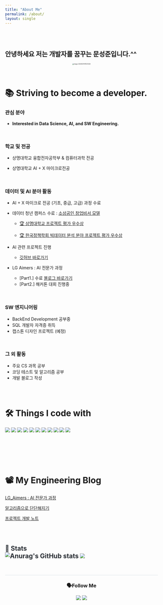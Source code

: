 ```yaml
---
title: "About Me"
permalink: /about/
layout: single
---
```


<br>

<br>



## 안녕하세요 저는 개발자를 꿈꾸는 문성준입니다.^^

<div style="text-align:center;">
  <img src="{{site.url}}/images/about/image-20240214141531328.png" alt="image-20240214141531328" style="zoom:30%;" />
</div>

<br>

<br>

# 📚 Striving to become a developer.

### **관심 분야**

-  **Interested in Data Science, AI, and SW Engineering.**

<br>

### **학교 및 전공**

-  상명대학교 융합전자공학부 & 컴퓨터과학 전공 

-  상명대학교 AI + X 마이크로전공

<br>

### 데이터 및 AI 분야 활동

-  AI + X 마이크로 전공 (기초, 중급, 고급) 과정 수료

-  데이터 청년 캠퍼스 수료  : [소상공인 창업비서 모델](https://github.com/dessertgomjelly/Data-youth-campus)

   -  [🏆 상명대학교 프로젝트 평가 우수상](https://github.com/dessertgomjelly/Data-youth-campus/blob/main/Awards/awards1.jpeg)

   -  [🏆 한국정책학회 빅데이터 분석 분야 프로젝트 평가 우수상](https://github.com/dessertgomjelly/Data-youth-campus/blob/main/Awards/awards2.jpeg)

-  AI 관련 프로젝트 진행 
   -  [깃허브 바로가기](https://github.com/dessertgomjelly)

-  LG Aimers : AI 전문가 과정 
   -  [Part1.] 수료 [블로그 바로가기](https://dessertgomjelly.github.io/categories/#lg-aimers)
   -  [Part2.] 해커톤 대회 진행중

<br>

### SW 엔지니어링

-  BackEnd Development 공부중
-  SQL 개발자 자격증 취득
-  캡스톤 디자인 프로젝트 (예정)

 <br>

### 그 외 활동

-  주요 CS 과목 공부
-  코딩 테스트 및 알고리즘 공부
-  개발 블로그 작성



<br>

<br>

# 🛠️ Things I code with 


<div align=left>
<img src="https://img.shields.io/badge/python-3776AB?style=for-the-badge&logo=python&logoColor=white">
<img src="https://img.shields.io/badge/java-007396?style=for-the-badge&logo=java&logoColor=white">
<img src="https://img.shields.io/badge/OpenJDK-437291?style=for-the-badge&logo=OpenJDK&logoColor=white"/>
<img src="https://img.shields.io/badge/C-A8B9CC?style=for-the-badge&logo=C&logoColor=white"/>
<img src="https://img.shields.io/badge/c++-00599C?style=for-the-badge&logo=c%2B%2B&logoColor=white">
<img src="https://img.shields.io/badge/mysql-4479A1?style=for-the-badge&logo=mysql&logoColor=white">
<img src="https://img.shields.io/badge/mongoDB-47A248?style=for-the-badge&logo=MongoDB&logoColor=white">
<img src="https://img.shields.io/badge/spring-6DB33F?style=for-the-badge&logo=spring&logoColor=white">
<img src="https://img.shields.io/badge/springboot-6DB33F?style=for-the-badge&logo=springboot&logoColor=white">
<img src="https://img.shields.io/badge/git-F05032?style=for-the-badge&logo=git&logoColor=white">
<img src="https://img.shields.io/badge/github-181717?style=for-the-badge&logo=github&logoColor=white">
<br>
<br>

​    

<br>

<br>



# 📽️ My Engineering Blog

[LG_Aimers : AI 전문가 과정](https://dessertgomjelly.github.io/categories/#lg-aimers)

[알고리즘으로 단단해지기](https://dessertgomjelly.github.io/categories/#algorithm)

[프로젝트 개발 노트](https://dessertgomjelly.github.io/categories/#project)

<br>

<br>

<h2 style="border-bottom: 1px solid #d8dee4; color: #282d33;"> 🏅 Stats
<div align="left">
  <img src="https://github-readme-stats.vercel.app/api?username=dessertgomjelly&show_icons=true&theme=graywhite" alt="Anurag's GitHub stats" />
<img src="https://github-readme-stats.vercel.app/api/top-langs/?username=dessertgomjelly&layout=compact&bg_color=180,00000000,&title_color=000000&text_color=000000" />
</div>



<br>

<br>

<h3 align="center"> 🗣️Follow Me
<p align="center">
  <a href="https://www.instagram.com/dessert_gomjelly/"><img src="https://img.shields.io/badge/Instagram-E4405F?style=flat-square&logo=Instagram&logoColor=white&link=https://www.instagram.com/hye_inisfree/"/></a>
  <a href="mailto:msj12910@naver.com"><img src="https://img.shields.io/badge/Mail-d14836?style=flat-square&logo=Gmail&logoColor=white&link=msj1291@naver.com"/></a>
</p>



